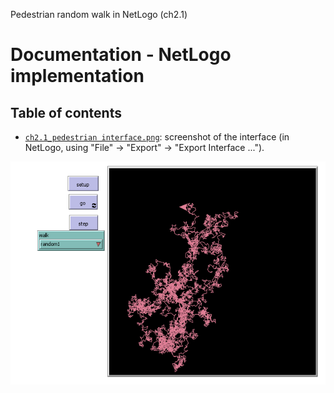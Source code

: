 Pedestrian random walk in NetLogo (ch2.1)
# Documentation - NetLogo implementation
## Table of contents

- [`ch2.1_pedestrian interface.png`](ch2.1_pedestrian%20interface.png): screenshot of the interface (in NetLogo, using "File" -> "Export" -> "Export Interface ...").

![`ch2.1_pedestrian interface.png`](ch2.1_pedestrian%20interface.png)